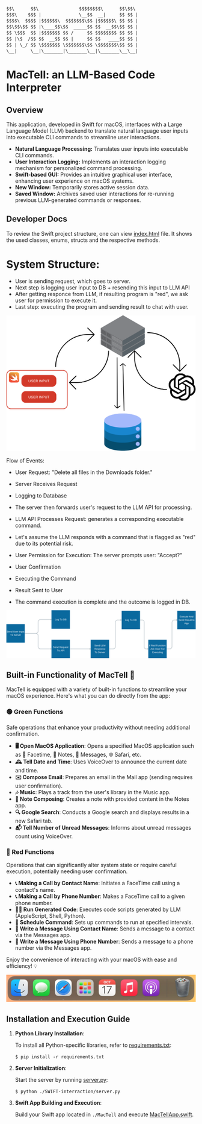 
    $$\      $$\               $$$$$$$$\      $$\$$\ 
    $$$\    $$$ |              \__$$  __|     $$ $$ |
    $$$$\  $$$$ |$$$$$$\  $$$$$$$\$$ |$$$$$$\ $$ $$ |
    $$\$$\$$ $$ |\____$$\$$  _____$$ $$  __$$\$$ $$ |
    $$ \$$$  $$ |$$$$$$$ $$ /     $$ $$$$$$$$ $$ $$ |
    $$ |\$  /$$ $$  __$$ $$ |     $$ $$   ____$$ $$ |
    $$ | \_/ $$ \$$$$$$$ \$$$$$$$\$$ \$$$$$$$\$$ $$ |
    \__|     \__|\_______|\_______\__|\_______\__\__|


# MacTell: an LLM-Based Code Interpreter


## Overview
This application, developed in Swift for macOS, interfaces with a Large Language Model (LLM) backend to translate natural language user inputs into executable CLI commands to streamline user interactions.

- **Natural Language Processing:** Translates user inputs into executable CLI commands.
- **User Interaction Logging:** Implements an interaction logging mechanism for personalized command processing.
- **Swift-based GUI:** Provides an intuitive graphical user interface, enhancing user experience on macOS systems.
- **New Window:** Temporarily stores active session data.
- **Saved Window:** Archives saved user interactions for re-running previous LLM-generated commands or responses.


## Developer Docs

To review the Swift project structure, one can view
[index.html](AppDocumentation%2Fdocumentation%2Fmactell%2Findex.html) file.
It shows the used classes, enums, structs and the respective methods.


# System Structure:

- User is sending request, which goes to server.
- Next step is logging user input to DB + resending this input to LLM API
- After getting responce from LLM, if resulting program is "red", we ask user for permission to execute it.
- Last step: executing the program and sending result to chat with user.

![Media1](media/media2.png)


Flow of Events:
- User Request: "Delete all files in the Downloads folder."
- Server Receives Request
- Logging to Database
- The server then forwards user's request to the LLM API for processing.
- LLM API Processes Request: generates a corresponding executable command.
- Let's assume the LLM responds with a command that is flagged as "red" due to its potential risk.
- User Permission for Execution: The server prompts user:  "Accept?"
- User Confirmation
- Executing the Command
- Result Sent to User

- The command execution is complete and the outcome is logged in DB.

![Media2](media/media1.png)

## Built-in Functionality of MacTell 🚀

MacTell is equipped with a variety of built-in functions to streamline your macOS experience. Here's what you can do directly from the app:

### 🟢 Green Functions
Safe operations that enhance your productivity without needing additional confirmation.

- **🖥 Open MacOS Application**: Opens a specified MacOS application such as 🎥 Facetime, 📓 Notes, 💬 Messages, 🌐 Safari, etc.
- **🕰 Tell Date and Time**: Uses VoiceOver to announce the current date and time.
- **✉️ Compose Email**: Prepares an email in the Mail app (sending requires user confirmation).
- **🎶 Music**: Plays a track from the user's library in the Music app.
- **📝 Note Composing**: Creates a note with provided content in the Notes app.
- **🔍 Google Search**: Conducts a Google search and displays results in a new Safari tab.
- **📬 Tell Number of Unread Messages**: Informs about unread messages count using VoiceOver.

### 🔴 Red Functions
Operations that can significantly alter system state or require careful execution, potentially needing user confirmation.

- **📞 Making a Call by Contact Name**: Initiates a FaceTime call using a contact's name.
- **📞 Making a Call by Phone Number**: Makes a FaceTime call to a given phone number.
- **👨‍💻 Run Generated Code**: Executes code scripts generated by LLM (AppleScript, Shell, Python).
- **📆 Schedule Command**: Sets up commands to run at specified intervals.
- **💬 Write a Message Using Contact Name**: Sends a message to a contact via the Messages app.
- **💬 Write a Message Using Phone Number**: Sends a message to a phone number via the Messages app.

Enjoy the convenience of interacting with your macOS with ease and efficiency! 💡
<p float="left">
  <img src="./media/img.png"  />

[//]: # (  <img src="./media/imessages.png" width="100" height="100"/>)


## Installation and Execution Guide

1. **Python Library Installation**:

   To install all Python-specific libraries, refer to [requirements.txt](requirements.txt):
   ```shell
   $ pip install -r requirements.txt
   ```

2. **Server Initialization**:

   Start the server by running [server.py](SWIFT-interraction%2Fserver.py):
   ```shell
   $ python ./SWIFT-interraction/server.py
   ```

3. **Swift App Building and Execution**:

   Build your Swift app located in `./MacTell` and execute [MacTellApp.swift](MacTell%2FMacTell%2FMacTellApp.swift).

